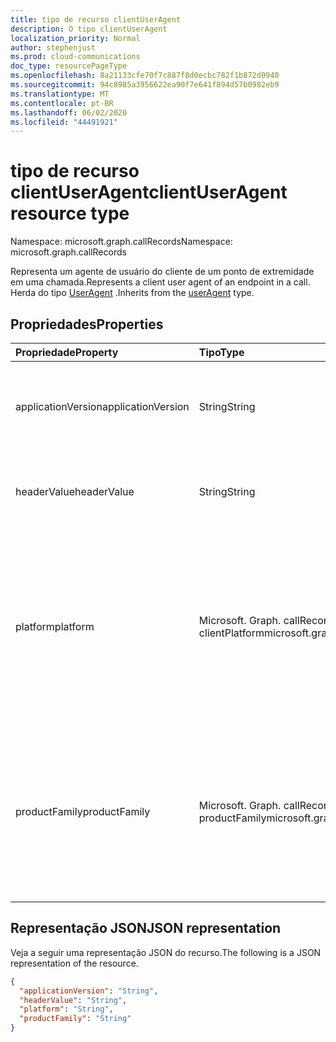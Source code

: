 ```yaml
---
title: tipo de recurso clientUserAgent
description: O tipo clientUserAgent
localization_priority: Normal
author: stephenjust
ms.prod: cloud-communications
doc_type: resourcePageType
ms.openlocfilehash: 8a21133cfe70f7c887f8d0ecbc782f1b872d0940
ms.sourcegitcommit: 94c8985a3956622ea90f7e641f894d57b0982eb9
ms.translationtype: MT
ms.contentlocale: pt-BR
ms.lasthandoff: 06/02/2020
ms.locfileid: "44491921"
---
```

# <a name="clientuseragent-resource-type"></a><span data-ttu-id="4350d-103">tipo de recurso clientUserAgent</span><span class="sxs-lookup"><span data-stu-id="4350d-103">clientUserAgent resource type</span></span>

<span data-ttu-id="4350d-104">Namespace: microsoft.graph.callRecords</span><span class="sxs-lookup"><span data-stu-id="4350d-104">Namespace: microsoft.graph.callRecords</span></span>

<span data-ttu-id="4350d-105">Representa um agente de usuário do cliente de um ponto de extremidade em uma chamada.</span><span class="sxs-lookup"><span data-stu-id="4350d-105">Represents a client user agent of an endpoint in a call.</span></span> <span data-ttu-id="4350d-106">Herda do tipo [UserAgent](callrecords-useragent.md) .</span><span class="sxs-lookup"><span data-stu-id="4350d-106">Inherits from the [userAgent](callrecords-useragent.md) type.</span></span>

## <a name="properties"></a><span data-ttu-id="4350d-107">Propriedades</span><span class="sxs-lookup"><span data-stu-id="4350d-107">Properties</span></span>

| <span data-ttu-id="4350d-108">Propriedade</span><span class="sxs-lookup"><span data-stu-id="4350d-108">Property</span></span>     | <span data-ttu-id="4350d-109">Tipo</span><span class="sxs-lookup"><span data-stu-id="4350d-109">Type</span></span>        | <span data-ttu-id="4350d-110">Descrição</span><span class="sxs-lookup"><span data-stu-id="4350d-110">Description</span></span> |
|:-------------|:------------|:------------|
|<span data-ttu-id="4350d-111">applicationVersion</span><span class="sxs-lookup"><span data-stu-id="4350d-111">applicationVersion</span></span>|<span data-ttu-id="4350d-112">String</span><span class="sxs-lookup"><span data-stu-id="4350d-112">String</span></span>|<span data-ttu-id="4350d-113">Identifica a versão do software do aplicativo usado por esse ponto de extremidade.</span><span class="sxs-lookup"><span data-stu-id="4350d-113">Identifies the version of application software used by this endpoint.</span></span>|
|<span data-ttu-id="4350d-114">headerValue</span><span class="sxs-lookup"><span data-stu-id="4350d-114">headerValue</span></span>|<span data-ttu-id="4350d-115">String</span><span class="sxs-lookup"><span data-stu-id="4350d-115">String</span></span>|<span data-ttu-id="4350d-116">Valor do cabeçalho do agente de usuário relatado por esse ponto de extremidade.</span><span class="sxs-lookup"><span data-stu-id="4350d-116">User-agent header value reported by this endpoint.</span></span>|
|<span data-ttu-id="4350d-117">platform</span><span class="sxs-lookup"><span data-stu-id="4350d-117">platform</span></span>|<span data-ttu-id="4350d-118">Microsoft. Graph. callRecords. clientPlatform</span><span class="sxs-lookup"><span data-stu-id="4350d-118">microsoft.graph.callRecords.clientPlatform</span></span>|<span data-ttu-id="4350d-119">Identifica a plataforma usada por esse ponto de extremidade.</span><span class="sxs-lookup"><span data-stu-id="4350d-119">Identifies the platform used by this endpoint.</span></span> <span data-ttu-id="4350d-120">Os valores possíveis são: `unknown`, `windows`, `macOS`, `iOS`, `android`, `web`, `ipPhone`, `roomSystem`, `surfaceHub`, `holoLens`, `unknownFutureValue`.</span><span class="sxs-lookup"><span data-stu-id="4350d-120">Possible values are: `unknown`, `windows`, `macOS`, `iOS`, `android`, `web`, `ipPhone`, `roomSystem`, `surfaceHub`, `holoLens`, `unknownFutureValue`.</span></span>|
|<span data-ttu-id="4350d-121">productFamily</span><span class="sxs-lookup"><span data-stu-id="4350d-121">productFamily</span></span>|<span data-ttu-id="4350d-122">Microsoft. Graph. callRecords. productFamily</span><span class="sxs-lookup"><span data-stu-id="4350d-122">microsoft.graph.callRecords.productFamily</span></span>|<span data-ttu-id="4350d-123">Identifica a família de software de aplicativo usada por esse ponto de extremidade.</span><span class="sxs-lookup"><span data-stu-id="4350d-123">Identifies the family of application software used by this endpoint.</span></span> <span data-ttu-id="4350d-124">Os valores possíveis são: `unknown`, `teams`, `skypeForBusiness`, `lync`, `unknownFutureValue`.</span><span class="sxs-lookup"><span data-stu-id="4350d-124">Possible values are: `unknown`, `teams`, `skypeForBusiness`, `lync`, `unknownFutureValue`.</span></span>|

## <a name="json-representation"></a><span data-ttu-id="4350d-125">Representação JSON</span><span class="sxs-lookup"><span data-stu-id="4350d-125">JSON representation</span></span>

<span data-ttu-id="4350d-126">Veja a seguir uma representação JSON do recurso.</span><span class="sxs-lookup"><span data-stu-id="4350d-126">The following is a JSON representation of the resource.</span></span>

<!-- {
  "blockType": "resource",
  "optionalProperties": [

  ],
  "@odata.type": "microsoft.graph.callRecords.clientUserAgent",
  "baseType": "microsoft.graph.callRecords.userAgent"
}-->

```json
{
  "applicationVersion": "String",
  "headerValue": "String",
  "platform": "String",
  "productFamily": "String"
}
```

<!-- uuid: 16cd6b66-4b1a-43a1-adaf-3a886856ed98
2019-02-04 14:57:30 UTC -->
<!-- {
  "type": "#page.annotation",
  "description": "clientUserAgent resource",
  "keywords": "",
  "section": "documentation",
  "tocPath": ""
}-->